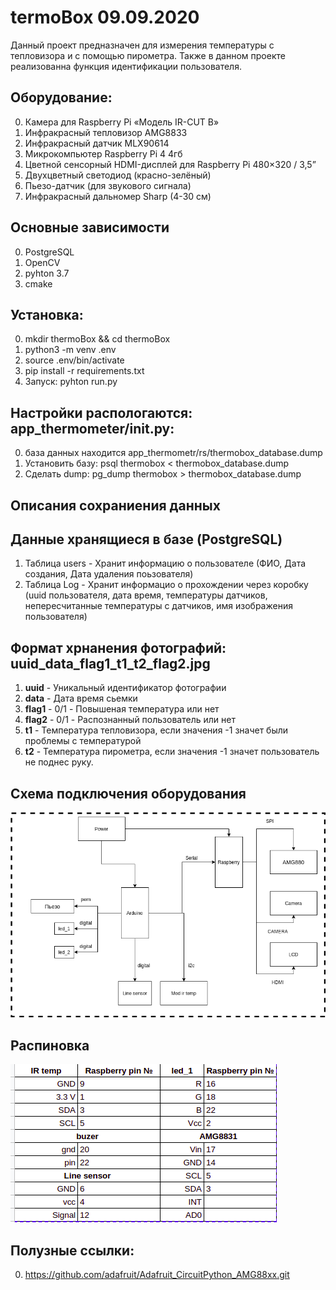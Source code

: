 # termoBox 09.09.2020
Данный проект предназначен для измерения температуры с тепловизора и с помощью пирометра. Также в данном проекте реализованна функция идентификации пользователя.
## Оборудование:
0. Камера для Raspberry Pi «Модель IR-CUT B»
0. Инфракрасный тепловизор AMG8833
0. Инфракрасный датчик MLX90614
0. Микрокомпьютер Raspberry Pi 4 4гб
0. Цветной сенсорный HDMI-дисплей для Raspberry Pi 480×320 / 3,5”
0. Двухцветный светодиод (красно-зелёный)
0. Пьезо-датчик (для звукового сигнала)
0. Инфракрасный дальномер Sharp (4-30 см)

## Основные зависимости
0. PostgreSQL
0. OpenCV
0. pyhton 3.7
0. cmake

## Установка:
0. mkdir thermoBox && cd thermoBox
0. python3 -m venv .env
0. source .env/bin/activate
0. pip install -r requirements.txt
0. Запуск: pyhton run.py

## Настройки распологаются: app_thermometer/__init__.py:
0. база данных находится app_thermometr/rs/thermobox_database.dump
0. Установить базу: psql thermobox < thermobox_database.dump
0. Сделать dump: pg_dump thermobox > thermobox_database.dump

## Описания сохраниения данных 
## Данные хранящиеся в базе (PostgreSQL)
1. Таблица users - Хранит информацию о пользователе (ФИО, Дата создания, Дата удаления поьзователя)
2. Таблица Log - Хранит информацио о прохождении через коробку (uuid пользователя, дата время, температуры датчиков, непересчитанные температуры с датчиков, имя изображения пользователя)
## Формат хрнанения фотографий: uuid_data_flag1_t1_t2_flag2.jpg
1. **uuid** - Уникальный идентификатор фотографии
2. **data** - Дата время сьемки
3. **flag1** - 0/1 - Повышеная температура или нет
4. **flag2** - 0/1 - Распознанный пользователь или нет
5. **t1** - Температура тепловизора, если значения -1 значет были проблемы с температурой
6. **t2** - Температура пирометра, если значения -1 значет пользователь не поднес руку.

## Схема подключения оборудования
![alt text](https://github.com/morgonxak/termoBox/blob/9_9_20/app_thermometer/rc/connection_diagram.png)

## Распиновка
![alt text](https://github.com/morgonxak/termoBox/blob/9_9_20/app_thermometer/rc/pins.png)

## Полузные ссылки:
0. https://github.com/adafruit/Adafruit_CircuitPython_AMG88xx.git